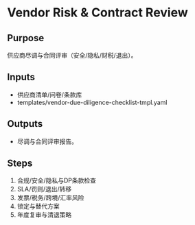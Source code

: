# Vendor Risk & Contract Review

## Purpose

供应商尽调与合同评审（安全/隐私/财税/退出）。

## Inputs

- 供应商清单/问卷/条款库
- templates/vendor-due-diligence-checklist-tmpl.yaml

## Outputs

- 尽调与合同评审报告。

## Steps

1. 合规/安全/隐私与DP条款检查
2. SLA/罚则/退出/转移
3. 发票/税务/跨境/汇率风险
4. 锁定与替代方案
5. 年度复审与清退策略
